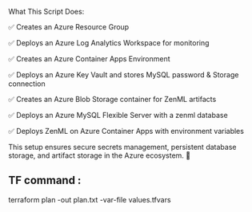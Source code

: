 What This Script Does:

✅ Creates an Azure Resource Group

✅ Deploys an Azure Log Analytics Workspace for monitoring

✅ Creates an Azure Container Apps Environment

✅ Deploys an Azure Key Vault and stores MySQL password & Storage connection

✅ Creates an Azure Blob Storage container for ZenML artifacts

✅ Deploys an Azure MySQL Flexible Server with a zenml database

✅ Deploys ZenML on Azure Container Apps with environment variables

This setup ensures secure secrets management, persistent database storage, and artifact storage in the Azure ecosystem. 🚀

## TF command :
terraform plan -out plan.txt -var-file values.tfvars

